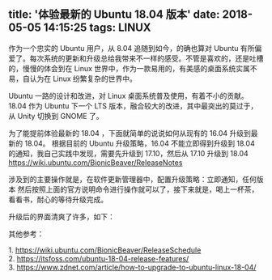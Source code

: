 title: '体验最新的 Ubuntu 18.04 版本'
date: 2018-05-05 14:15:25
tags: LINUX
---

作为一个忠实的 Ubuntu 用户，从 8.04 追随到如今，的确也算对 Ubuntu 有所偏爱了。每次系统的更新和升级总给我带来不一样的感受。不管是喜欢的，还是吐槽的，慢慢的体会到在 Linux 世界中，作为一款易用的，有美感的桌面系统实属不易，自认为在 Linux 纷繁复杂的世界中。
 
Ubuntu 一路的设计和改进，对 Linux 桌面系统普及使用，有着不小的贡献。18.04 作为 Ubuntu 下一个 LTS 版本，融合较大的改进，其中最突出的莫过于，从 Unity 切换到 GNOME 了。

为了能提前体验最新的 18.04 ，下面就简单的说说如何从现有的 16.04 升级到最新的 18.04。
根据目前的 Ubuntu 升级策略，16.04 不能立即得到升级到 18.04 的通知，我自己实践中发现，需要先升级到 17.10，然后从 17.10 升级到 18.04 
https://wiki.ubuntu.com/BionicBeaver/ReleaseNotes

涉及到的主要操作就是，在软件更新管理器中，配置升级策略：立即通知，任何版本
然后按照上面的官方说明命令进行操作就可以了，接下来就是，喝上一杯茶，看看书，耐心的等待升级完成。

升级后的界面清爽了许多，如下：

其他参考：

1. https://wiki.ubuntu.com/BionicBeaver/ReleaseSchedule
2. https://itsfoss.com/ubuntu-18-04-release-features/
3. https://www.zdnet.com/article/how-to-upgrade-to-ubuntu-linux-18-04/                               
